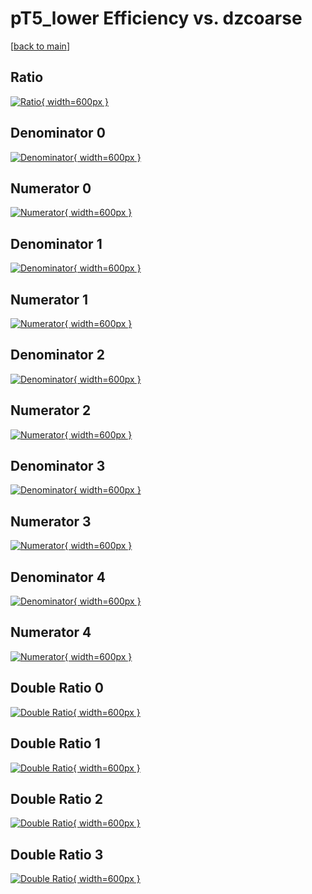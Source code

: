 # pT5_lower Efficiency vs. dzcoarse

[[back to main](./)]



## Ratio

[![Ratio](../mtv/var/pT5_lower_loweta_0_0_eff_dzcoarse.png){ width=600px }](../mtv/var/pT5_lower_loweta_0_0_eff_dzcoarse.pdf)

## Denominator 0

[![Denominator](../mtv/den/pT5_lower_loweta_0_0_eff_dzcoarse_den0.png){ width=600px }](../mtv/den/pT5_lower_loweta_0_0_eff_dzcoarse_den0.pdf)

## Numerator 0

[![Numerator](../mtv/num/pT5_lower_loweta_0_0_eff_dzcoarse_num0.png){ width=600px }](../mtv/num/pT5_lower_loweta_0_0_eff_dzcoarse_num0.pdf)

## Denominator 1

[![Denominator](../mtv/den/pT5_lower_loweta_0_0_eff_dzcoarse_den1.png){ width=600px }](../mtv/den/pT5_lower_loweta_0_0_eff_dzcoarse_den1.pdf)

## Numerator 1

[![Numerator](../mtv/num/pT5_lower_loweta_0_0_eff_dzcoarse_num1.png){ width=600px }](../mtv/num/pT5_lower_loweta_0_0_eff_dzcoarse_num1.pdf)

## Denominator 2

[![Denominator](../mtv/den/pT5_lower_loweta_0_0_eff_dzcoarse_den2.png){ width=600px }](../mtv/den/pT5_lower_loweta_0_0_eff_dzcoarse_den2.pdf)

## Numerator 2

[![Numerator](../mtv/num/pT5_lower_loweta_0_0_eff_dzcoarse_num2.png){ width=600px }](../mtv/num/pT5_lower_loweta_0_0_eff_dzcoarse_num2.pdf)

## Denominator 3

[![Denominator](../mtv/den/pT5_lower_loweta_0_0_eff_dzcoarse_den3.png){ width=600px }](../mtv/den/pT5_lower_loweta_0_0_eff_dzcoarse_den3.pdf)

## Numerator 3

[![Numerator](../mtv/num/pT5_lower_loweta_0_0_eff_dzcoarse_num3.png){ width=600px }](../mtv/num/pT5_lower_loweta_0_0_eff_dzcoarse_num3.pdf)

## Denominator 4

[![Denominator](../mtv/den/pT5_lower_loweta_0_0_eff_dzcoarse_den4.png){ width=600px }](../mtv/den/pT5_lower_loweta_0_0_eff_dzcoarse_den4.pdf)

## Numerator 4

[![Numerator](../mtv/num/pT5_lower_loweta_0_0_eff_dzcoarse_num4.png){ width=600px }](../mtv/num/pT5_lower_loweta_0_0_eff_dzcoarse_num4.pdf)

## Double Ratio 0

[![Double Ratio](../mtv/ratio/pT5_lower_loweta_0_0_eff_dzcoarse_ratio0.png){ width=600px }](../mtv/ratio/pT5_lower_loweta_0_0_eff_dzcoarse_ratio0.pdf)

## Double Ratio 1

[![Double Ratio](../mtv/ratio/pT5_lower_loweta_0_0_eff_dzcoarse_ratio1.png){ width=600px }](../mtv/ratio/pT5_lower_loweta_0_0_eff_dzcoarse_ratio1.pdf)

## Double Ratio 2

[![Double Ratio](../mtv/ratio/pT5_lower_loweta_0_0_eff_dzcoarse_ratio2.png){ width=600px }](../mtv/ratio/pT5_lower_loweta_0_0_eff_dzcoarse_ratio2.pdf)

## Double Ratio 3

[![Double Ratio](../mtv/ratio/pT5_lower_loweta_0_0_eff_dzcoarse_ratio3.png){ width=600px }](../mtv/ratio/pT5_lower_loweta_0_0_eff_dzcoarse_ratio3.pdf)

